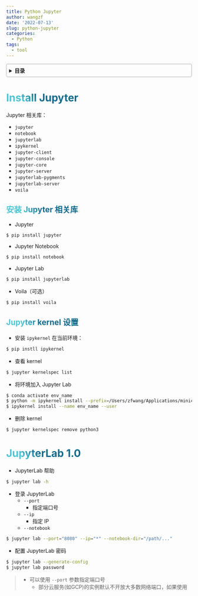 ```yaml
---
title: Python Jupyter
author: wangzf
date: '2022-07-13'
slug: python-jupyter
categories:
  - Python
tags:
  - tool
---
```


<style>
h1 {
  background-color: #2B90B6;
  background-image: linear-gradient(45deg, #4EC5D4 10%, #146b8c 20%);
  background-size: 100%;
  -webkit-background-clip: text;
  -moz-background-clip: text;
  -webkit-text-fill-color: transparent;
  -moz-text-fill-color: transparent;
}
h2 {
  background-color: #2B90B6;
  background-image: linear-gradient(45deg, #4EC5D4 10%, #146b8c 20%);
  background-size: 100%;
  -webkit-background-clip: text;
  -moz-background-clip: text;
  -webkit-text-fill-color: transparent;
  -moz-text-fill-color: transparent;
}

details {
    border: 1px solid #aaa;
    border-radius: 4px;
    padding: .5em .5em 0;
}

summary {
    font-weight: bold;
    margin: -.5em -.5em 0;
    padding: .5em;
}

details[open] {
    padding: .5em;
}

details[open] summary {
    border-bottom: 1px solid #aaa;
    margin-bottom: .5em;
}
img {
    pointer-events: none;
}
</style>


<details><summary>目录</summary><p>

- [Install Jupyter](#install-jupyter)
  - [安装 Jupyter 相关库](#安装-jupyter-相关库)
  - [Jupyter kernel 设置](#jupyter-kernel-设置)
- [JupyterLab 1.0](#jupyterlab-10)
</p></details><p></p>

# Install Jupyter

Jupyter 相关库：

* `jupyter`
* `notebook`
* `jupyterlab`
* `ipykernel`
* `jupyter-client`
* `jupyter-console`
* `jupyter-core`
* `jupyter-server`
* `jupyterlab-pygments`
* `jupyterlab-server`
* `voila`

## 安装 Jupyter 相关库

* Jupyter

```bash
$ pip install jupyter
```

* Jupyter Notebook

```bash
$ pip install notebook
```

* Jupyter Lab

```bash
$ pip install jupyterlab
```

* Voila（可选）

```bash
$ pip install voila
```

## Jupyter kernel 设置

* 安装 `ipykernel` 在当前环境：

```bash
$ pip instll ipykernel
```

* 查看 kernel

```bash
$ jupyter kernelspec list
```

* 将环境加入 Jupyter Lab

```bash
$ conda activate env_name
$ python -m ipykernel install --prefix=/Users/zfwang/Applications/miniconda3/envs/env_name/ --name env_name
$ ipykernel install --name env_name --user
```

* 删除 kernel

```bash
$ jupyter kernelspec remove python3
```

# JupyterLab 1.0

- JupyterLab 帮助

```bash
$ jupyter lab -h
```

- 登录 JupyterLab
    - `--port`
        - 指定端口号
    - `--ip`
        - 指定 IP
    - `--notebook`

```bash
$ jupyter lab --port="8080" --ip="*" --notebook-dir="/path/..."
```

- 配置 JupyterLab 密码

```bash
$ jupyter lab --generate-config
$ jupyter lab password
```

> - 可以使用 `--port` 参数指定端口号
>     - 部分云服务(如GCP)的实例默认不开放大多数网络端口，如果使用
